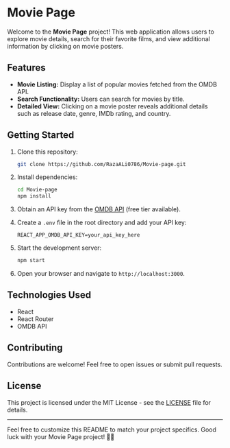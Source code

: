 # Movie Page

Welcome to the **Movie Page** project! This web application allows users to explore movie details, search for their favorite films, and view additional information by clicking on movie posters.

## Features

- **Movie Listing:** Display a list of popular movies fetched from the OMDB API.
- **Search Functionality:** Users can search for movies by title.
- **Detailed View:** Clicking on a movie poster reveals additional details such as release date, genre, IMDb rating, and country.

## Getting Started

1. Clone this repository:

   ```bash
   git clone https://github.com/RazaALi0786/Movie-page.git
   ```

2. Install dependencies:

   ```bash
   cd Movie-page
   npm install
   ```

3. Obtain an API key from the [OMDB API](http://www.omdbapi.com/) (free tier available).

4. Create a `.env` file in the root directory and add your API key:

   ```env
   REACT_APP_OMDB_API_KEY=your_api_key_here
   ```

5. Start the development server:

   ```bash
   npm start
   ```

6. Open your browser and navigate to `http://localhost:3000`.

## Technologies Used

- React
- React Router
- OMDB API

## Contributing

Contributions are welcome! Feel free to open issues or submit pull requests.

## License

This project is licensed under the MIT License - see the [LICENSE](LICENSE) file for details.

---

Feel free to customize this README to match your project specifics. Good luck with your Movie Page project! 🎥🍿
